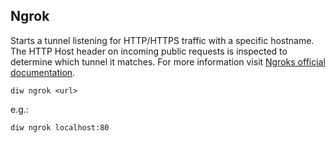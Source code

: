 ## Ngrok

Starts a tunnel listening for HTTP/HTTPS traffic with a specific hostname.
The HTTP Host header on incoming public requests is inspected to determine which tunnel it matches.
For more information visit [Ngroks official documentation](https://ngrok.com/docs).

    diw ngrok <url>
       
e.g.:

    diw ngrok localhost:80
